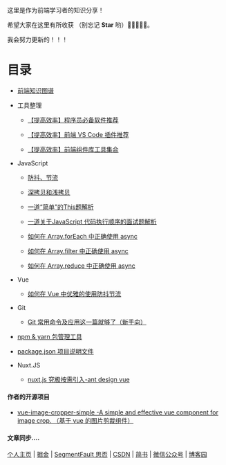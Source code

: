 这里是作为前端学习者的知识分享！

希望大家在这里有所收获 （别忘记 **Star** 哟）🌟🌟🌟🌟🌟。

我会努力更新的！！！

# 目录

- [前端知识图谱](http://rain7.top/engineering/engineering.html)

- 工具整理

  - [【提高效率】程序员必备软件推荐](http://rain7.top/share/software.html)

  - [【提高效率】前端 VS Code 插件推荐](http://rain7.top/share/vscode.html)

  - [【提高效率】前端组件库工具集合](http://rain7.top/farme/index.html)


- JavaScript

  - [防抖、节流](http://rain7.top/frontend/JavaScript.html#_2、防抖和节流)

  - [深拷贝和浅拷贝](http://rain7.top/frontend/JavaScript.html#_1、深拷贝和浅拷贝)

  - [一道“简单”的This题解析](https://mp.weixin.qq.com/s/QLabNBOChsKmrpvEXJrpNg)

  - [一道关于JavaScript 代码执行顺序的面试题解析](https://mp.weixin.qq.com/s/fJO-7OnSE82t6Gqqt8n0Fg)

  - [如何在 Array.forEach 中正确使用 async](https://mp.weixin.qq.com/s/39J2KO8h_cBKg3MWB63L7w)

  - [如何在 Array.filter  中正确使用 async](https://mp.weixin.qq.com/s/OtFsaLb2a26D0Uz4aFaoAw)

  - [如何在 Array.reduce  中正确使用 async](https://mp.weixin.qq.com/s/9wl8-SYspr3s358Tf0CmSg)


- Vue

  - [如何在 Vue 中优雅的使用防抖节流](https://mp.weixin.qq.com/s/mFmqyicyfaAOdxmhlPmSRQ)

- Git

  - [Git 常用命令及应用这一篇就够了（新手向）](https://mp.weixin.qq.com/s/4gWe9dm5nSt9MGFKhZBv2g)

- [npm & yarn 包管理工具](http://rain7.top/tools/package)

- [package.json 项目说明文件](http://rain7.top/engineering/package.json.html)

- Nuxt.JS

  - [nuxt.js 究极按需引入-ant design vue](https://mp.weixin.qq.com/s/1YKTNgyhxBFo3IqoS2Y5Kg)


#### 作者的开源项目

- [vue-image-cropper-simple -A simple and effective vue component for image crop. （基于 vue 的图片剪裁组件）](https://github.com/LuckRain7/vue-image-cropper-simple)


#### 文章同步....

[个人主页](https://luck.rain7.top) | [掘金](https://juejin.im/user/5c749a736fb9a049a97a5a8e) | [SegmentFault 思否](https://segmentfault.com/u/rain7) | [CSDN](https://blog.csdn.net/True_Rain) | [简书](https://www.jianshu.com/u/b456d77c42db) | [微信公众号](https://mp.weixin.qq.com/mp/profile_ext?action=home&__biz=MzI0ODczNDM0NQ==&scene=124#wechat_redirect) | [博客园](https://www.cnblogs.com/luckrain7/)
